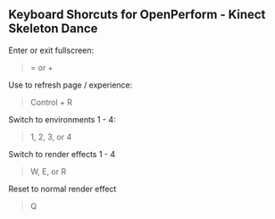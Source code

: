 Keyboard Shorcuts for OpenPerform - Kinect Skeleton Dance
------------

Enter or exit fullscreen:
>= or +

Use to refresh page / experience:
>Control + R

Switch to environments 1 - 4:
> 1, 2, 3, or 4

Switch to render effects 1 - 4
> W, E, or R

Reset to normal render effect
> Q